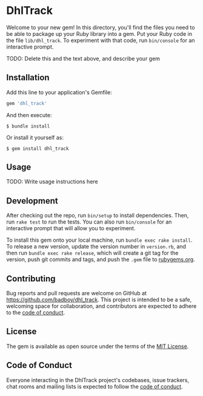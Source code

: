 # DhlTrack

Welcome to your new gem! In this directory, you'll find the files you need to be able to package up your Ruby library into a gem. Put your Ruby code in the file `lib/dhl_track`. To experiment with that code, run `bin/console` for an interactive prompt.

TODO: Delete this and the text above, and describe your gem

## Installation

Add this line to your application's Gemfile:

```ruby
gem 'dhl_track'
```

And then execute:

    $ bundle install

Or install it yourself as:

    $ gem install dhl_track

## Usage

TODO: Write usage instructions here

## Development

After checking out the repo, run `bin/setup` to install dependencies. Then, run `rake test` to run the tests. You can also run `bin/console` for an interactive prompt that will allow you to experiment.

To install this gem onto your local machine, run `bundle exec rake install`. To release a new version, update the version number in `version.rb`, and then run `bundle exec rake release`, which will create a git tag for the version, push git commits and tags, and push the `.gem` file to [rubygems.org](https://rubygems.org).

## Contributing

Bug reports and pull requests are welcome on GitHub at https://github.com/badboy/dhl_track. This project is intended to be a safe, welcoming space for collaboration, and contributors are expected to adhere to the [code of conduct](https://github.com/badboy/dhl_track/blob/master/CODE_OF_CONDUCT.md).


## License

The gem is available as open source under the terms of the [MIT License](https://opensource.org/licenses/MIT).

## Code of Conduct

Everyone interacting in the DhlTrack project's codebases, issue trackers, chat rooms and mailing lists is expected to follow the [code of conduct](https://github.com/badboy/dhl_track/blob/master/CODE_OF_CONDUCT.md).
